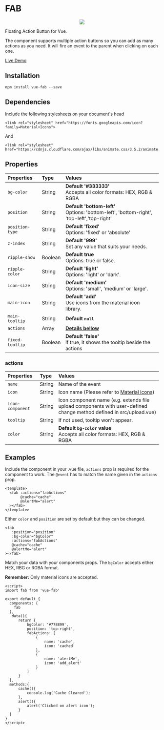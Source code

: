 #   FAB

<p align="center">
<img src="https://media.giphy.com/media/neHUu8DKlgdVK/giphy.gif" />
</p>

Floating Action Button for Vue.

The component supports multiple action buttons so you can add as many actions as you need. It will fire an event to the parent when clicking on each one. 

<a href="https://rawgit.com/twhtanghk/vue-fab/master/dist/index.html"> Live Demo</a>

##  Installation

```
npm install vue-fab --save
```

##  Dependencies

Include the following stylesheets on your document's head

```
<link rel="stylesheet" href="https://fonts.googleapis.com/icon?family=Material+Icons">
```

And 

```
<link rel="stylesheet" href="https://cdnjs.cloudflare.com/ajax/libs/animate.css/3.5.2/animate.min.css">
```

##  Properties

| Properties            | Type      | Values     |
| :---------------      | :-------  | :--------- |
|  `bg-color`           | String    | <b>Default '#333333'</b><br> Accepts all color formats: HEX, RGB & RGBA |
|  `position`           | String    | <b>Default 'bottom-left'</b> <br>Options: 'bottom-left', 'bottom-right', 'top-left','top-right'  |
|  `position-type`           | String    | <b>Default 'fixed'</b> <br>Options: 'fixed' or 'absolute'|
|  `z-index`            | String    | <b>Default '999'</b> <br>Set any value that suits your needs.  |
|  `ripple-show`        | Boolean   | <b>Default true</b> <br>Options: true or false.  |
|  `ripple-color`       | String    | <b>Default 'light'</b> <br>Options: 'light' or 'dark'.  |
|  `icon-size`       | String    | <b>Default 'medium'</b> <br>Options: 'small', 'medium' or 'large'.  |
|  `main-icon`       | String    | <b>Default 'add'</b> <br>Use icons from the material icon library.  |
|  `main-tooltip`       | String    | <b>Default `null`</b>  |
|  `actions`            | Array    | <b>[Details bellow](https://github.com/PygmySlowLoris/vue-fab/#actions)</b>
|  `fixed-tooltip`      | Boolean    | <b>Default 'false'</b><br> if true, it shows the tooltip beside the actions

### actions

| Properties            | Type      | Values            |
| :---------------      | :-------  | :---------        |
|  `name`               | String    | Name of the event |
|  `icon`               | String    | Icon name (Please refer to [Material icons](https://material.io/icons/))        |
|  `icon-component`     | String    | Icon component name (e.g. extends file upload components with user-defined change method defined in src/upload.vue) |
|  `tooltip`            | String    | If not used, tooltip won't appear.  |
|  `color`              | String    | <b>Default `bg-color` value</b><br> Accepts all color formats: HEX, RGB & RGBA  |

##  Examples

Include the component in your .vue file, `actions` prop is required for the component to work. The `@event` has to match the name given in the `actions` prop. 
```
<template>
  <fab :actions="fabActions"
       @cache="cache"
       @alertMe="alert"
  ></fab>
</template>
```

Either `color` and `position` are set by default but they can be changed.

```
<fab
   :position="position"
   :bg-color="bgColor"
   :actions="fabActions"
   @cache="cache"
   @alertMe="alert"
></fab>
```

Match your data with your components props. The `bgColor` accepts either HEX, RBG or RGBA format.

<b>Remember:</b> Only material icons are accepted.
```
<script>
import fab from 'vue-fab'

export default {
  components: {
    fab
  },
   data(){
      return {
          bgColor: '#778899',
          position: 'top-right',
          fabActions: [
              {
                  name: 'cache',
                  icon: 'cached'
              },
              {
                  name: 'alertMe',
                  icon: 'add_alert'
              }
          ]
      }
  },
  methods:{
      cache(){
          console.log('Cache Cleared');
      },
      alert(){
          alert('Clicked on alert icon');
      }
  }
}
</script>
```
